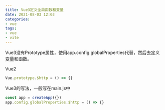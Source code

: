 ```yaml
---
title: Vue3定义全局函数和变量
date: 2021-08-03 12:03
categories:
- vue
tags:
- vue
- vite
---
```


Vue3没有Prototype属性，使用app.config.globalProperties代替，然后去定义变量和函数。
<!-- more -->

Vue2
```javascript
Vue.prototype.$http = () => {}
```

Vue3的写法，一般写在main.js中
```javascript
const app = createApp({})
app.config.globalProperties.$http = () => {}
```
